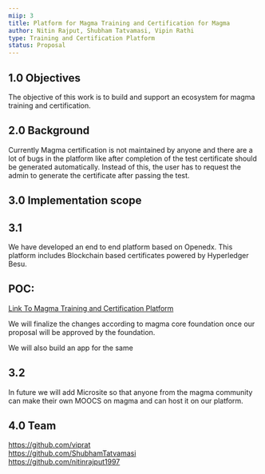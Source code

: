 ```yaml
---
miip: 3
title: Platform for Magma Training and Certification for Magma
author: Nitin Rajput, Shubham Tatvamasi, Vipin Rathi
type: Training and Certification Platform
status: Proposal
---
```


## 1.0 Objectives

The objective of this work is to build and support an ecosystem for magma training and certification. 


## 2.0 Background

Currently Magma certification is not maintained by anyone and there are a lot of bugs in the platform like after completion of the test certificate should be generated automatically. Instead of this, the user has to request the admin to generate the certificate after passing the test.

## 3.0 Implementation scope
## 3.1

We have developed an end to end platform based on Openedx. This platform includes Blockchain based certificates powered by Hyperledger Besu.

## POC:

[Link To Magma Training and Certification Platform](https://edx.magmaindia.org/)

We will finalize the changes according to magma core foundation once our proposal will be approved by the foundation.

We will also build an app for the same

## 3.2 

In future we will add Microsite so that anyone from the magma community can make their own MOOCS on magma and can host it on our platform.


## 4.0 Team

https://github.com/viprat <br />
https://github.com/ShubhamTatvamasi <br />
https://github.com/nitinrajput1997


